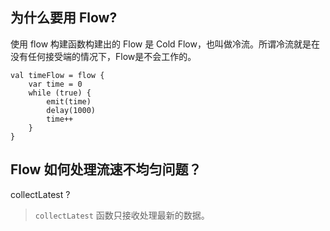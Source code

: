 ## 为什么要用 Flow?

使用 flow 构建函数构建出的 Flow 是 Cold Flow，也叫做冷流。所谓冷流就是在没有任何接受端的情况下，Flow是不会工作的。

```
val timeFlow = flow {
    var time = 0
    while (true) {
        emit(time)
        delay(1000)
        time++
    }
}
```

## Flow 如何处理流速不均匀问题？

collectLatest ?

>`collectLatest` 函数只接收处理最新的数据。

